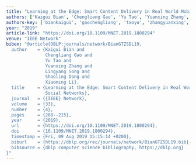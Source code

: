 ```yaml
---
title: "Learning at the Edge: Smart Content Delivery in Real World Mobile Social Networks"
authors: ['Kaigui Bian', 'Chengliang Gao', 'Yu Tao', 'Yuanxing Zhang', 'Lingyang Song', 'Shaoling Dong', 'Xiaoming Li']
authors-key: ['biankaigui', 'gaochengliang', 'taoyu', 'zhangyuanxing', 'songlingyang', 'dongshaoling', 'lixiaoming']
year: "2019"
article-link: "https://doi.org/10.1109/MNET.2019.1800294"
venue: "IEEE Network"
bibex: "@article{DBLP:journals/network/BianGTZSDL19,
  author    = {Kaigui Bian and
               Chengliang Gao and
               Yu Tao and
               Yuanxing Zhang and
               Lingyang Song and
               Shaoling Dong and
               Xiaoming Li},
  title     = {Learning at the Edge: Smart Content Delivery in Real World Mobile
               Social Networks},
  journal   = {{IEEE} Network},
  volume    = {33},
  number    = {4},
  pages     = {208--215},
  year      = {2019},
  url       = {https://doi.org/10.1109/MNET.2019.1800294},
  doi       = {10.1109/MNET.2019.1800294},
  timestamp = {Fri, 09 Aug 2019 15:15:14 +0200},
  biburl    = {https://dblp.org/rec/journals/network/BianGTZSDL19.bib},
  bibsource = {dblp computer science bibliography, https://dblp.org}
}"
---
```

